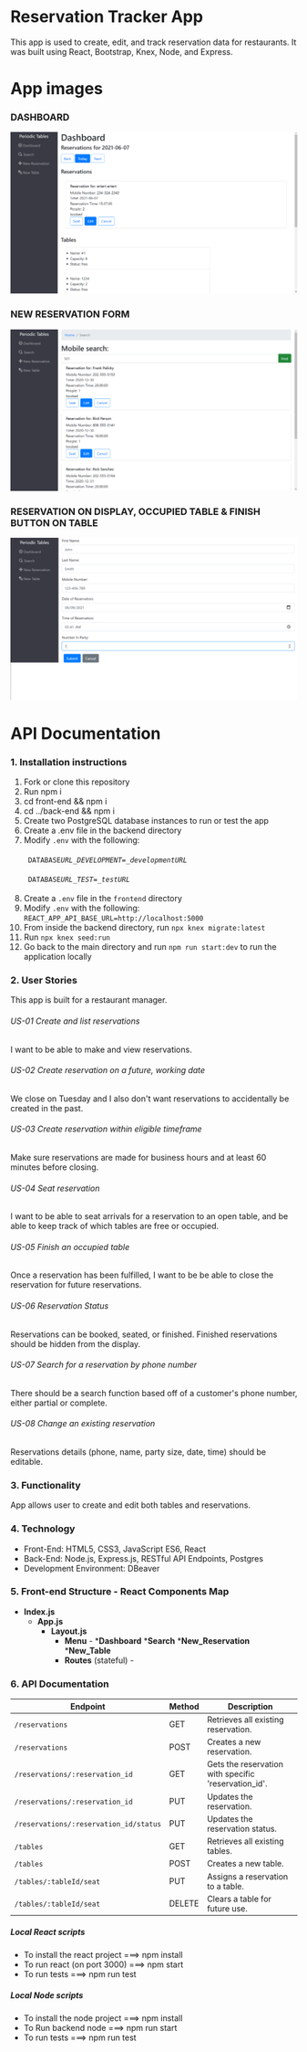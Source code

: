 # Reservation Tracker App
This app is used to create, edit, and track reservation data for restaurants. It was built using React, Bootstrap, Knex, Node, and Express.

# App images
### DASHBOARD
![Dashboard with Table & Buttons](./images/dashboard.png)
### NEW RESERVATION FORM
![Mobile Search Form](./images/mobilesearch.png)
### RESERVATION ON DISPLAY, OCCUPIED TABLE & FINISH BUTTON ON TABLE
![New Reservation Form](./images/newreservation.png)


# API Documentation

### 1. Installation instructions
1. Fork or clone this repository
2. Run npm i
3. cd front-end && npm i
4. cd ../back-end && npm i
5. Create two PostgreSQL database instances to run or test the app
6. Create a .env file in the backend directory
7. Modify `.env` with the following:</br>
   <code>
   &nbsp;DATABASE*URL_DEVELOPMENT=\_developmentURL*</br>
   &nbsp;DATABASE*URL_TEST=\_testURL*</br>
   </code> 
7. Create a `.env` file in the `frontend` directory
8. Modify `.env` with the following:</br>
   <code>REACT_APP_API_BASE_URL=http://localhost:5000<br/></code>
9. From inside the backend directory, run `npx knex migrate:latest`
10. Run `npx knex seed:run`
11. Go back to the main directory and run `npm run start:dev` to run the application locally

### 2. User Stories 
This app is built for a restaurant manager.

###### US-01 Create and list reservations
I want to be able to make and view reservations.

###### US-02 Create reservation on a future, working date
We close on Tuesday and I also don't want reservations to accidentally be created in the past.

###### US-03 Create reservation within eligible timeframe
Make sure reservations are made for business hours and at least 60 minutes before closing.

###### US-04 Seat reservation
I want to be able to seat arrivals for a reservation to an open table, and be able to keep track of which tables are free or occupied.

###### US-05 Finish an occupied table
Once a reservation has been fulfilled, I want to be be able to close the reservation for future reservations.

###### US-06 Reservation Status
Reservations can be booked, seated, or finished. Finished reservations should be hidden from the display.

###### US-07 Search for a reservation by phone number
There should be a search function based off of a customer's phone number, either partial or complete.

###### US-08 Change an existing reservation
Reservations details (phone, name, party size, date, time) should be editable.


### 3. Functionality
App allows user to create and edit both tables and reservations.


### 4. Technology
* Front-End: HTML5, CSS3, JavaScript ES6, React
* Back-End: Node.js, Express.js, RESTful API Endpoints, Postgres
* Development Environment: DBeaver


### 5. Front-end Structure - React Components Map
* __Index.js__ 
    * __App.js__ 
        * __Layout.js__
            * __Menu__  -
            	*__Dashboard__
		*__Search__
		*__New_Reservation__
		*__New_Table__
            * __Routes__ (stateful) -
        
        
### 6. API Documentation

| Endpoint                               | Method | Description                                                                                           |
| -------------------------------------- | ------ | ----------------------------------------------------------------------------------------------------- |
| `/reservations`                        | GET    | Retrieves all existing reservation. 							          |
| `/reservations`                        | POST   | Creates a new reservation.                                                                            |
| `/reservations/:reservation_id`        | GET    | Gets the reservation with specific 'reservation_id'.                                                  |
| `/reservations/:reservation_id`        | PUT    | Updates the reservation.                                                                              |
| `/reservations/:reservation_id/status` | PUT    | Updates the reservation status.                                                                       |
| `/tables`                              | GET    | Retrieves all existing tables.                                                                        |
| `/tables`                              | POST   | Creates a new table.                                                                                  |
| `/tables/:tableId/seat`                | PUT    | Assigns a reservation to a table.                                                                     |
| `/tables/:tableId/seat`                | DELETE | Clears a table for future use.                                                                        |


##### Local React scripts
* To install the react project ===> npm install
* To run react (on port 3000) ===> npm start
* To run tests ===> npm run test

##### Local Node scripts
* To install the node project ===> npm install
* To Run backend node ===> npm run start
* To run tests ===> npm run test

